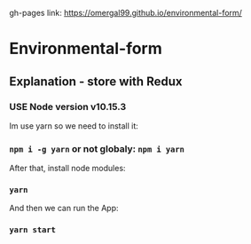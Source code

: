 gh-pages link: https://omergal99.github.io/environmental-form/

# Environmental-form

## Explanation - store with Redux
### USE Node version v10.15.3

Im use yarn so we need to install it:
### `npm i -g yarn` or not globaly: `npm i yarn`

After that, install node modules:
### `yarn`

And then we can run the App:
### `yarn start`

